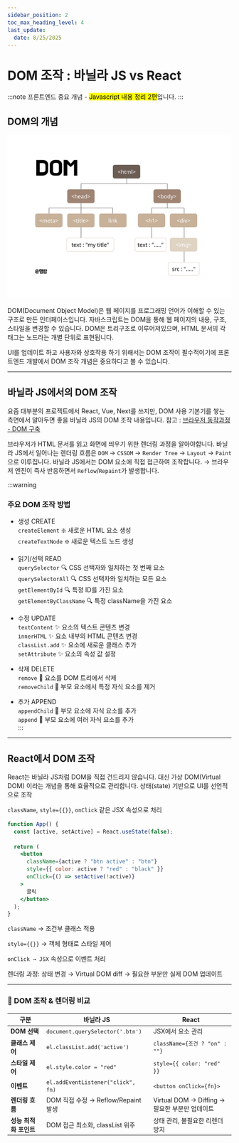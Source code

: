 ```yaml
---
sidebar_position: 2
toc_max_heading_level: 4
last_update:
  date: 8/25/2025
---
```


# DOM 조작 : 바닐라 JS vs React


:::note
프론트엔드 중요 개념 - <mark>Javascript 내용 정리 2편</mark>입니다. 
:::

## DOM의 개념

![DOM Tree](./img/dom.png)

DOM(Document Object Model)은 웹 페이지를 프로그래밍 언어가 이해할 수 있는 구조로 만든 인터페이스입니다. 자바스크립트는 DOM을 통해 웹 페이지의 내용, 구조, 스타일을 변경할 수 있습니다. DOM은 트리구조로 이루어져있으며, HTML 문서의 각 태그는 노드라는 개별 단위로 표현됩니다.
 
UI를 업데이트 하고 사용자와 상호작용 하기 위해서는 DOM 조작이 필수적이기에 프론트엔드 개발에서 DOM 조작 개념은 중요하다고 볼 수 있습니다.

---

## 바닐라 JS에서의 DOM 조작

요즘 대부분의 프로젝트에서 React, Vue, Next를 쓰지만, DOM 사용 기본기를 쌓는 측면에서 알아두면 좋을 바닐라 JS의 DOM 조작 내용입니다. 참고 : [브라우저 동작과정 - DOM 구축](https://eeheueklf.github.io/docs/fe-study/internet/browser#%EB%B8%8C%EB%9D%BC%EC%9A%B0%EC%A0%80%EC%9D%98-%EB%A0%8C%EB%8D%94%EB%A7%81-%EA%B3%BC%EC%A0%95-%EC%9B%B9-%ED%8E%98%EC%9D%B4%EC%A7%80-%ED%83%90%EC%83%89-%EC%9D%B4%ED%9B%84)


브라우저가 HTML 문서를 읽고 화면에 띄우기 위한 렌더링 과정을 알아야합니다. 바닐라 JS에서 일어나는 렌더링 흐름은 `DOM` → `CSSOM` → `Render Tree` → `Layout` → `Paint`으로 이루집니다. 바닐라 JS에서는 DOM 요소에 직접 접근하여 조작합니다. → 브라우저 엔진이 즉사 반응하면서 `Reflow`/`Repaint`가 발생합니다.

:::warning
### 주요 DOM 조작 방법
- 생성 CREATE  
    `createElement` ❇️ 새로운 HTML 요소 생성  
    `createTextNode` ❇️ 새로운 텍스트 노드 생성

- 읽기/선택 READ  
    `querySelector` 🔍 CSS 선택자와 일치하는 첫 번째 요소  
    `querySelectorAll` 🔍 CSS 선택자와 일치하는 모든 요소  
    `getElementById` 🔍 특정 ID를 가진 요소  
    `getElementByClassName` 🔍 특정 className을 가진 요소

- 수정 UPDATE  
    `textContent` ✨ 요소의 텍스트 콘텐츠 변경  
    `innerHTML` ✨ 요소 내부의 HTML 콘텐츠 변경  
    `classList.add` ✨ 요소에 새로운 클래스 추가  
    `setAttribute` ✨ 요소의 속성 값 설정  

- 삭제 DELETE  
    `remove` 💚 요소를 DOM 트리에서 삭제  
    `removeChild` 💚 부모 요소에서 특정 자식 요소를 제거 

- 추가 APPEND  
    `appendChild` 💚 부모 요소에 자식 요소를 추가  
    `append` 💚 부모 요소에 여러 자식 요소를 추가  
:::


---

## React에서 DOM 조작

React는 바닐라 JS처럼 DOM을 직접 건드리지 않습니다. 대신 가상 DOM(Virtual DOM) 이라는 개념을 통해 효율적으로 관리합니다.
상태(state) 기반으로 UI를 선언적으로 조작

`className`, `style={{}}`, `onClick` 같은 JSX 속성으로 처리

```jsx
function App() {
  const [active, setActive] = React.useState(false);

  return (
    <button 
      className={active ? "btn active" : "btn"}
      style={{ color: active ? "red" : "black" }}
      onClick={() => setActive(!active)}
    >
      클릭
    </button>
  );
}
```
`className` → 조건부 클래스 적용

`style={{}}` → 객체 형태로 스타일 제어

`onClick → JSX` 속성으로 이벤트 처리

렌더링 과정: 상태 변경 → Virtual DOM diff → 필요한 부분만 실제 DOM 업데이트


---


### 📝 DOM 조작 & 렌더링 비교

| 구분             | 바닐라 JS                             | React                                |
| -------------- | ---------------------------------- | ------------------------------------ |
| **DOM 선택**     | `document.querySelector('.btn')`   | JSX에서 요소 관리 |
| **클래스 제어**     | `el.classList.add('active')`       | `className={조건 ? "on" : ""}`         |
| **스타일 제어**     | `el.style.color = "red"`           | `style={{ color: "red" }}`  |
| **이벤트**        | `el.addEventListener("click", fn)` | `<button onClick={fn}>`              |
| **렌더링 흐름**     | DOM 직접 수정 → Reflow/Repaint 발생      | Virtual DOM → Diffing → 필요한 부분만 업데이트 |
| **성능 최적화 포인트** | DOM 접근 최소화, classList 위주           | 상태 관리, 불필요한 리렌더 방지                   |


